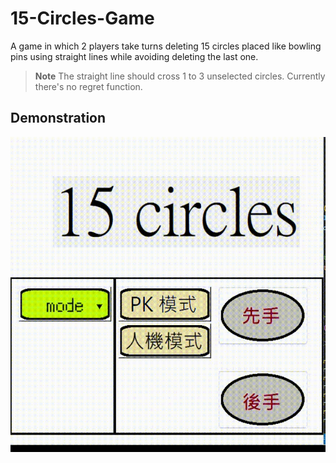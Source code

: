 # 15-Circles-Game

A game in which 2 players take turns deleting 15 circles placed like bowling pins using straight lines while avoiding deleting the last one.

> **Note**
> The straight line should cross 1 to 3 unselected circles.
> Currently there's no regret function.

## Demonstration
![](https://github.com/Su-Terry/15-Circles-Game/blob/main/asset/game.gif)
